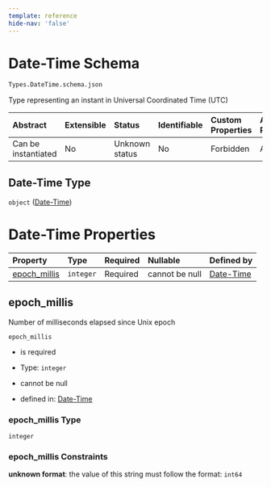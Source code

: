```yaml
---
template: reference
hide-nav: 'false'
---
```


# Date-Time Schema

```txt
Types.DateTime.schema.json
```

Type representing an instant in Universal Coordinated Time (UTC)

| Abstract            | Extensible | Status         | Identifiable | Custom Properties | Additional Properties | Access Restrictions | Defined In                                                                   |
| :------------------ | :--------- | :------------- | :----------- | :---------------- | :-------------------- | :------------------ | :--------------------------------------------------------------------------- |
| Can be instantiated | No         | Unknown status | No           | Forbidden         | Allowed               | none                | [DateTime.schema.json](../types/DateTime.schema.json "open original schema") |

## Date-Time Type

`object` ([Date-Time](datetime.md))

# Date-Time Properties

| Property                      | Type      | Required | Nullable       | Defined by                                                                                             |
| :---------------------------- | :-------- | :------- | :------------- | :----------------------------------------------------------------------------------------------------- |
| [epoch_millis](#epoch_millis) | `integer` | Required | cannot be null | [Date-Time](datetime-properties-epoch_millis.md "Types.DateTime.schema.json#/properties/epoch_millis") |

## epoch_millis

Number of milliseconds elapsed since Unix epoch

`epoch_millis`

*   is required

*   Type: `integer`

*   cannot be null

*   defined in: [Date-Time](datetime-properties-epoch_millis.md "Types.DateTime.schema.json#/properties/epoch_millis")

### epoch_millis Type

`integer`

### epoch_millis Constraints

**unknown format**: the value of this string must follow the format: `int64`
